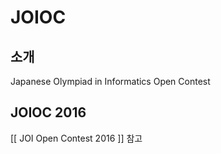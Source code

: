 # JOIOC

## 소개

Japanese Olympiad in Informatics Open Contest

## JOIOC 2016
[[ JOI Open Contest 2016 ]] 참고

